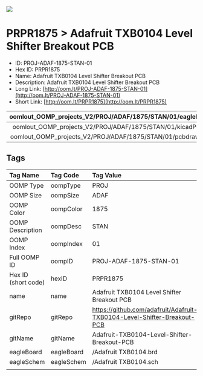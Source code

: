 


  
![][im]
# PRPR1875 > Adafruit TXB0104 Level Shifter Breakout PCB

- ID: PROJ-ADAF-1875-STAN-01
- Hex ID: PRPR1875
- Name: Adafruit TXB0104 Level Shifter Breakout PCB
- Description: Adafruit TXB0104 Level Shifter Breakout PCB
- Long Link: [http://oom.lt/PROJ-ADAF-1875-STAN-01](http://oom.lt/PROJ-ADAF-1875-STAN-01)
- Short Link: [http://oom.lt/PRPR1875](http://oom.lt/PRPR1875)
  

|oomlout_OOMP_projects_V2/PROJ/ADAF/1875/STAN/01/eagleImage.png|oomlout_OOMP_projects_V2/PROJ/ADAF/1875/STAN/01/eagleSchemImage.png|oomlout_OOMP_projects_V2/PROJ/ADAF/1875/STAN/01/kicadPcb3dFront.png|oomlout_OOMP_projects_V2/PROJ/ADAF/1875/STAN/01/kicadPcb3dBack.png|
| :---: | :---: | :---: | :---: |
|oomlout_OOMP_projects_V2/PROJ/ADAF/1875/STAN/01/kicadPcb3d.png|oomlout_OOMP_projects_V2/PROJ/ADAF/1875/STAN/01/bomBack.png|oomlout_OOMP_projects_V2/PROJ/ADAF/1875/STAN/01/bomFront.png|oomlout_OOMP_projects_V2/PROJ/ADAF/1875/STAN/01/pcbdraw.svg|
|oomlout_OOMP_projects_V2/PROJ/ADAF/1875/STAN/01/pcbdrawBack.svg||||

## Tags
  

|Tag Name|Tag Code|Tag Value|
| :--- | :--- | :--- |
|OOMP Type|oompType|PROJ|
|OOMP Size|oompSize|ADAF|
|OOMP Color|oompColor|1875|
|OOMP Description|oompDesc|STAN|
|OOMP Index|oompIndex|01|
|Full OOMP ID|oompID|PROJ-ADAF-1875-STAN-01|
|Hex ID (short code)|hexID|PRPR1875|
|name|name|Adafruit TXB0104 Level Shifter Breakout PCB|
|gitRepo|gitRepo|https://github.com/adafruit/Adafruit-TXB0104-Level-Shifter-Breakout-PCB|
|gitName|gitName|Adafruit-TXB0104-Level-Shifter-Breakout-PCB|
|eagleBoard|eagleBoard|/Adafruit TXB0104.brd|
|eagleSchem|eagleSchem|/Adafruit TXB0104.sch|
||||



[im]: PROJ/ADAF/1875/STAN/01/kicadPcb3d_450.png
